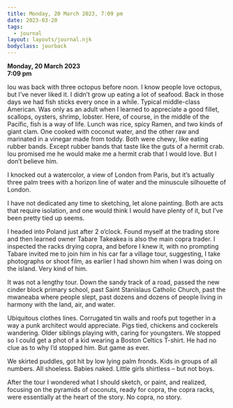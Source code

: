```yaml
---
title: Monday, 20 March 2023, 7:09 pm
date: 2023-03-20
tags:
  - journal
layout: layouts/journal.njk
bodyclass: jourback
---
```

**Monday, 20 March 2023**  
**7:09 pm**

Iou was back with three octopus before noon. I know people love octopus, but I’ve never liked it. I didn’t grow up eating a lot of seafood. Back in those days we had fish sticks every once in a while. Typical middle-class American. Was only as an adult when I learned to appreciate a good fillet, scallops, oysters, shrimp, lobster. Here, of course, in the middle of the Pacific, fish is a way of life. Lunch was rice, spicy Ramen, and two kinds of giant clam. One cooked with coconut water, and the other raw and marinated in a vinegar made from toddy. Both were chewy, like eating rubber bands. Except rubber bands that taste like the guts of a hermit crab. Iou promised me he would make me a hermit crab that I would love. But I don’t believe him.

I knocked out a watercolor, a view of London from Paris, but it’s actually three palm trees with a horizon line of water and the minuscule silhouette of London.

I have not dedicated any time to sketching, let alone painting. Both are acts that require isolation, and one would think I would have plenty of it, but I’ve been pretty tied up seems.

I headed into Poland just after 2 o’clock. Found myself at the trading store and then learned owner Tabare Takeakea is also the main copra trader.  I inspected the racks drying copra, and before I knew it, with no prompting Tabare invited me to join him in his car far a village tour, suggesting, I take photographs or shoot film, as earlier I had shown him when I was doing on the island. Very kind of him.

It was not a lengthy tour. Down the sandy track of a road, passed the new cinder block primary school, past Saint Stanislaus Catholic Church, past the mwaneaba where people slept, past dozens and dozens of people living in harmony with the land, air, and water.

Ubiquitous clothes lines. Corrugated tin walls and roofs put together in a way a punk architect would appreciate. Pigs tied, chickens and cockerels wandering. Older siblings playing with, caring for youngsters. We stopped so I could get a phot of a kid wearing a Boston Celtics T-shirt. He had no clue as to why I’d stopped him. But game as ever.

We skirted puddles, got hit by low lying palm fronds. Kids in groups of all numbers. All shoeless. Babies naked. Little girls shirtless – but not boys.

After the tour I wondered what I should sketch, or paint, and realized, focusing on the pyramids of coconuts, ready for copra, the copra racks, were essentially at the heart of the story. No copra, no story.
